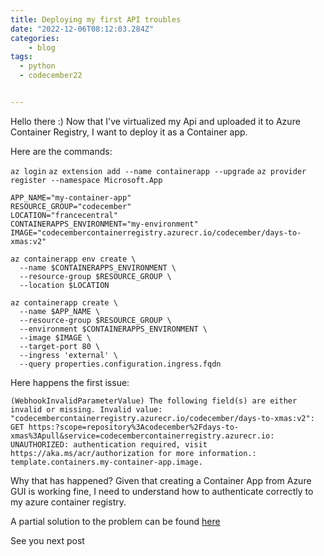 ```yaml
---
title: Deploying my first API troubles
date: "2022-12-06T08:12:03.284Z"
categories:
    - blog
tags:
  - python
  - codecember22


---
```

Hello there :)
Now that I've virtualized my Api and uploaded it to Azure Container Registry, I want to deploy it as a Container app.

Here are the commands:

`az login`
`az extension add --name containerapp --upgrade`
`az provider register --namespace Microsoft.App`

```
APP_NAME="my-container-app"
RESOURCE_GROUP="codecember"
LOCATION="francecentral" 
CONTAINERAPPS_ENVIRONMENT="my-environment"
IMAGE="codecembercontainerregistry.azurecr.io/codecember/days-to-xmas:v2"
```
```
az containerapp env create \
  --name $CONTAINERAPPS_ENVIRONMENT \
  --resource-group $RESOURCE_GROUP \
  --location $LOCATION
```
```
az containerapp create \
  --name $APP_NAME \
  --resource-group $RESOURCE_GROUP \
  --environment $CONTAINERAPPS_ENVIRONMENT \
  --image $IMAGE \
  --target-port 80 \
  --ingress 'external' \
  --query properties.configuration.ingress.fqdn
```

Here happens the first issue:
```
(WebhookInvalidParameterValue) The following field(s) are either invalid or missing. Invalid value: "codecembercontainerregistry.azurecr.io/codecember/days-to-xmas:v2": GET https:?scope=repository%3Acodecember%2Fdays-to-xmas%3Apull&service=codecembercontainerregistry.azurecr.io: UNAUTHORIZED: authentication required, visit https://aka.ms/acr/authorization for more information.: template.containers.my-container-app.image.
```

Why that has happened?
Given that creating a Container App from Azure GUI is working fine, I need to understand how to authenticate correctly to my azure container 
registry.

A partial solution to the problem can be found [here](
https://learn.microsoft.com/en-us/azure/app-service/tutorial-custom-container?pivots=container-linux)

See you next post




